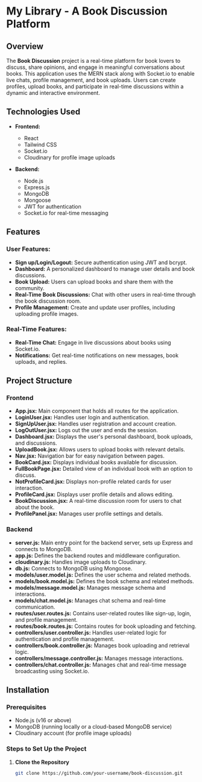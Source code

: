#  My Library - A Book Discussion Platform

## Overview
The **Book Discussion** project is a real-time platform for book lovers to discuss, share opinions, and engage in meaningful conversations about books. This application uses the MERN stack along with Socket.io to enable live chats, profile management, and book uploads. Users can create profiles, upload books, and participate in real-time discussions within a dynamic and interactive environment.

## Technologies Used
- **Frontend:**
  - React
  - Tailwind CSS
  - Socket.io
  - Cloudinary for profile image uploads

- **Backend:**
  - Node.js
  - Express.js
  - MongoDB
  - Mongoose
  - JWT for authentication
  - Socket.io for real-time messaging

## Features
### User Features:
- **Sign up/Login/Logout:** Secure authentication using JWT and bcrypt.
- **Dashboard:** A personalized dashboard to manage user details and book discussions.
- **Book Upload:** Users can upload books and share them with the community.
- **Real-Time Book Discussions:** Chat with other users in real-time through the book discussion room.
- **Profile Management:** Create and update user profiles, including uploading profile images.

### Real-Time Features:
- **Real-Time Chat:** Engage in live discussions about books using Socket.io.
- **Notifications:** Get real-time notifications on new messages, book uploads, and replies.

## Project Structure

### Frontend
- **App.jsx:** Main component that holds all routes for the application.
- **LoginUser.jsx:** Handles user login and authentication.
- **SignUpUser.jsx:** Handles user registration and account creation.
- **LogOutUser.jsx:** Logs out the user and ends the session.
- **Dashboard.jsx:** Displays the user's personal dashboard, book uploads, and discussions.
- **UploadBook.jsx:** Allows users to upload books with relevant details.
- **Nav.jsx:** Navigation bar for easy navigation between pages.
- **BookCard.jsx:** Displays individual books available for discussion.
- **FullBookPage.jsx:** Detailed view of an individual book with an option to discuss.
- **NotProfileCard.jsx:** Displays non-profile related cards for user interaction.
- **ProfileCard.jsx:** Displays user profile details and allows editing.
- **BookDiscussion.jsx:** A real-time discussion room for users to chat about the book.
- **ProfilePanel.jsx:** Manages user profile settings and details.

### Backend
- **server.js:** Main entry point for the backend server, sets up Express and connects to MongoDB.
- **app.js:** Defines the backend routes and middleware configuration.
- **cloudinary.js:** Handles image uploads to Cloudinary.
- **db.js:** Connects to MongoDB using Mongoose.
- **models/user.model.js:** Defines the user schema and related methods.
- **models/book.model.js:** Defines the book schema and related methods.
- **models/message.model.js:** Manages message schema and interactions.
- **models/chat.model.js:** Manages chat schema and real-time communication.
- **routes/user.routes.js:** Contains user-related routes like sign-up, login, and profile management.
- **routes/book.routes.js:** Contains routes for book uploading and fetching.
- **controllers/user.controller.js:** Handles user-related logic for authentication and profile management.
- **controllers/book.controller.js:** Manages book uploading and retrieval logic.
- **controllers/message.controller.js:** Manages message interactions.
- **controllers/chat.controller.js:** Manages chat and real-time message broadcasting using Socket.io.

## Installation

### Prerequisites
- Node.js (v16 or above)
- MongoDB (running locally or a cloud-based MongoDB service)
- Cloudinary account (for profile image uploads)

### Steps to Set Up the Project

1. **Clone the Repository**
   ```bash
   git clone https://github.com/your-username/book-discussion.git
